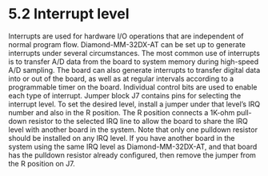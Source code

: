 # 5.2 Interrupt level

Interrupts are used for hardware I/O operations that are independent of normal program flow. Diamond-MM-32DX-AT can be set up to generate interrupts under several circumstances. The most common use of interrupts is to transfer A/D data from the board to system memory during high-speed A/D sampling. The board can also generate interrupts to transfer digital data into or out of the board, as well as at regular intervals according to a programmable timer on the board. Individual control bits are used to enable each type of interrupt. Jumper block J7 contains pins for selecting the interrupt level. To set the desired level, install a jumper under that level’s IRQ number and also in the R position. The R position connects a 1K-ohm pull-down resistor to the selected IRQ line to allow the board to share the IRQ level with another board in the system. Note that only one pulldown resistor should be installed on any IRQ level. If you have another board in the system using the same IRQ level as Diamond-MM-32DX-AT, and that board has the pulldown resistor already configured, then remove the jumper from the R position on J7.

